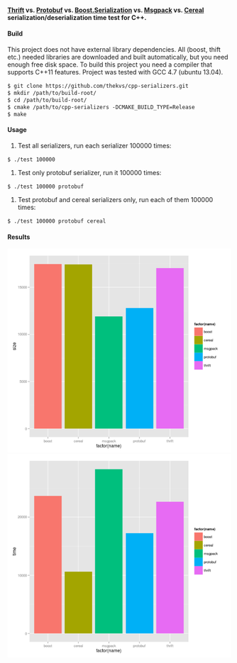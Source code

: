 #### [Thrift](http://thrift.apache.org/) vs. [Protobuf](https://code.google.com/p/protobuf/) vs. [Boost.Serialization](http://www.boost.org/libs/serialization) vs. [Msgpack](http://msgpack.org/) vs. [Cereal](http://uscilab.github.io/cereal/index.html) serialization/deserialization time test for C++.

#### Build
This project does not have external library dependencies. All (boost, thift etc.) needed libraries are downloaded
and built automatically, but you need enough free disk space. To build this project you need a compiler that supports
C++11 features. Project was tested with GCC 4.7 (ubuntu 13.04).

```
$ git clone https://github.com/thekvs/cpp-serializers.git
$ mkdir /path/to/build-root/
$ cd /path/to/build-root/
$ cmake /path/to/cpp-serializers -DCMAKE_BUILD_TYPE=Release
$ make
```

#### Usage
1. Test all serializers, run each serializer 100000 times:
```
$ ./test 100000
```
1. Test only protobuf serializer, run it 100000 times:
```
$ ./test 100000 protobuf
```
1. Test protobuf and cereal serializers only, run each of them 100000 times:
```
$ ./test 100000 protobuf cereal
```

#### Results

![Size](images/size.png)
![Time](images/time.png)